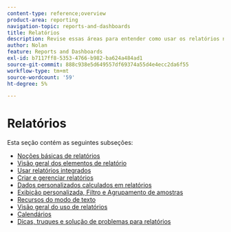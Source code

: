 ```yaml
---
content-type: reference;overview
product-area: reporting
navigation-topic: reports-and-dashboards
title: Relatórios
description: Revise essas áreas para entender como usar os relatórios no Adobe Workfront.
author: Nolan
feature: Reports and Dashboards
exl-id: b7117ff8-5353-4766-b982-ba624a484ad1
source-git-commit: 888c938e5d649557df69374a55d4e4ecc2da6f55
workflow-type: tm+mt
source-wordcount: '59'
ht-degree: 5%

---
```


# Relatórios

Esta seção contém as seguintes subseções:

* [Noções básicas de relatórios](../../reports-and-dashboards/reports/reporting/reporting-basics.md)
* [Visão geral dos elementos de relatório](../../reports-and-dashboards/reports/reporting-elements/reporting-elements-overview.md)
* [Usar relatórios integrados](../../reports-and-dashboards/reports/using-built-in-reports/use-built-in-reports.md)
* [Criar e gerenciar relatórios](../../reports-and-dashboards/reports/creating-and-managing-reports/create-manage-reports.md)
* [Dados personalizados calculados em relatórios](../../reports-and-dashboards/reports/calc-cstm-data-reports/calculated-custom-data-reports.md)
* [Exibição personalizada, Filtro e Agrupamento de amostras](../../reports-and-dashboards/reports/custom-view-filter-grouping-samples/custom-view-filter-grouping-samples.md)
* [Recursos do modo de texto](../../reports-and-dashboards/reports/text-mode/text-mode-resources.md)
* [Visão geral do uso de relatórios](../../reports-and-dashboards/reports/report-usage/report-usage-overview.md)
* [Calendários](../../reports-and-dashboards/reports/calendars/calendars.md)
* [Dicas, truques e solução de problemas para relatórios](../../reports-and-dashboards/reports/tips-tricks-and-troubleshooting/tips-troubleshooting-reports.md)

<!--outdated: For in-depth training on reports, see  [Basic Report Creation Program for the new Workfront experience](https://one.workfront.com/s/basic-report-creation-program).-->
